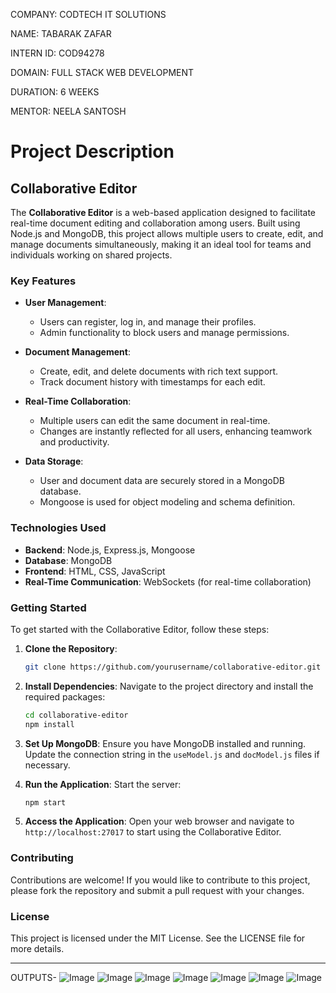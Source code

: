 COMPANY: CODTECH IT SOLUTIONS

NAME: TABARAK ZAFAR

INTERN ID: COD94278

DOMAIN: FULL STACK WEB DEVELOPMENT

DURATION: 6 WEEKS

MENTOR: NEELA SANTOSH


# Project Description

## Collaborative Editor

The **Collaborative Editor** is a web-based application designed to facilitate real-time document editing and collaboration among users. Built using Node.js and MongoDB, this project allows multiple users to create, edit, and manage documents simultaneously, making it an ideal tool for teams and individuals working on shared projects.

### Key Features

- **User  Management**: 
  - Users can register, log in, and manage their profiles.
  - Admin functionality to block users and manage permissions.

- **Document Management**: 
  - Create, edit, and delete documents with rich text support.
  - Track document history with timestamps for each edit.

- **Real-Time Collaboration**: 
  - Multiple users can edit the same document in real-time.
  - Changes are instantly reflected for all users, enhancing teamwork and productivity.

- **Data Storage**: 
  - User and document data are securely stored in a MongoDB database.
  - Mongoose is used for object modeling and schema definition.

### Technologies Used

- **Backend**: Node.js, Express.js, Mongoose
- **Database**: MongoDB
- **Frontend**: HTML, CSS, JavaScript
- **Real-Time Communication**: WebSockets (for real-time collaboration)

### Getting Started

To get started with the Collaborative Editor, follow these steps:

1. **Clone the Repository**:
   ```bash
   git clone https://github.com/yourusername/collaborative-editor.git
   ```

2. **Install Dependencies**:
   Navigate to the project directory and install the required packages:
   ```bash
   cd collaborative-editor
   npm install
   ```

3. **Set Up MongoDB**:
   Ensure you have MongoDB installed and running. Update the connection string in the `useModel.js` and `docModel.js` files if necessary.

4. **Run the Application**:
   Start the server:
   ```bash
   npm start
   ```

5. **Access the Application**:
   Open your web browser and navigate to `http://localhost:27017` to start using the Collaborative Editor.

### Contributing

Contributions are welcome! If you would like to contribute to this project, please fork the repository and submit a pull request with your changes.

### License

This project is licensed under the MIT License. See the LICENSE file for more details.

---
OUTPUTS- 
![Image](https://github.com/user-attachments/assets/55bd31dd-3cb9-4b17-845a-7513b2184aaf)
![Image](https://github.com/user-attachments/assets/85504d4d-1970-4de3-a158-7cfc18118281)
![Image](https://github.com/user-attachments/assets/d70e2e89-e6d9-43a8-8981-706799c04ac8)
![Image](https://github.com/user-attachments/assets/759e3287-f4ea-4c59-b0ba-5b6abde16f9d)
![Image](https://github.com/user-attachments/assets/7f9814a5-86bb-4298-be6a-bc65c5111d45)
![Image](https://github.com/user-attachments/assets/5d20b5e8-2a33-4cc2-8991-245beef1db31)
![Image](https://github.com/user-attachments/assets/8db36cf0-840b-408e-8634-67ed7dc02321)

